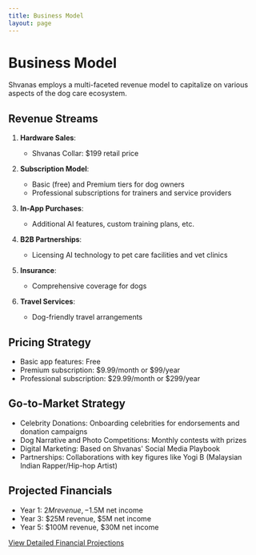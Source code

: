 ```yaml
---
title: Business Model
layout: page
---
```


# Business Model

Shvanas employs a multi-faceted revenue model to capitalize on various aspects of the dog care ecosystem.

## Revenue Streams

1. **Hardware Sales**:

   - Shvanas Collar: $199 retail price

2. **Subscription Model**:

   - Basic (free) and Premium tiers for dog owners
   - Professional subscriptions for trainers and service providers

3. **In-App Purchases**:

   - Additional AI features, custom training plans, etc.

4. **B2B Partnerships**:

   - Licensing AI technology to pet care facilities and vet clinics

5. **Insurance**:

   - Comprehensive coverage for dogs

6. **Travel Services**:
   - Dog-friendly travel arrangements

## Pricing Strategy

- Basic app features: Free
- Premium subscription: $9.99/month or $99/year
- Professional subscription: $29.99/month or $299/year

## Go-to-Market Strategy

- Celebrity Donations: Onboarding celebrities for endorsements and donation campaigns
- Dog Narrative and Photo Competitions: Monthly contests with prizes
- Digital Marketing: Based on Shvanas' Social Media Playbook
- Partnerships: Collaborations with key figures like Yogi B (Malaysian Indian Rapper/Hip-hop Artist)

## Projected Financials

- Year 1: $2M revenue, -$1.5M net income
- Year 3: $25M revenue, $5M net income
- Year 5: $100M revenue, $30M net income

[View Detailed Financial Projections](financials.html)
